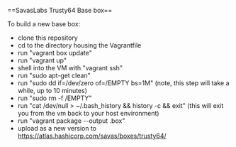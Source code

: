 ==SavasLabs Trusty64 Base box==

To build a new base box:

* clone this repository
* cd to the directory housing the Vagrantfile
* run "vagrant box update"
* run "vagrant up"
* shell into the VM with "vagrant ssh"
* run "sudo apt-get clean"
* run "sudo dd if=/dev/zero of=/EMPTY bs=1M" (note, this step will take a while, up to 10 minutes)
* run "sudo rm -f /EMPTY"
* run "cat /dev/null > ~/.bash_history && history -c && exit" (this will exit you from the vm back to your host environment)
* run "vagrant package --output <mynewbox>.box"
* upload as a new version to https://atlas.hashicorp.com/savas/boxes/trusty64/

